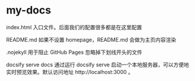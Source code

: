 # my-docs

index.html 入口文件。后面我们的配置很多都是在这里配置

README.md 如果不设置 homepage，README.md 会做为主页内容渲染

.nojekyll 用于阻止 GitHub Pages 忽略掉下划线开头的文件

docsify serve docs 通过运行 docsify serve 启动一个本地服务器，可以方便地实时预览效果。默认访问地址 http://localhost:3000 。
